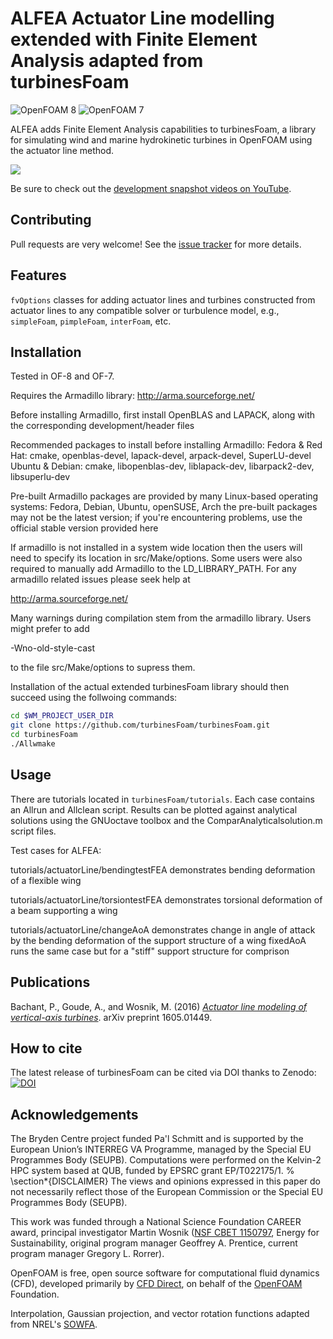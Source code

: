 ALFEA
Actuator Line modelling  extended with Finite Element Analysis
adapted from turbinesFoam
============

![OpenFOAM 8](https://img.shields.io/badge/OpenFOAM-8-brightgreen.svg)
![OpenFOAM 7](https://img.shields.io/badge/OpenFOAM-7-brightgreen.svg)

ALFEA adds Finite Element Analysis capabilities to turbinesFoam, a library for simulating wind and marine hydrokinetic turbines
in OpenFOAM using the actuator line method.

[![](https://cloud.githubusercontent.com/assets/4604869/10141523/f2e3ad9a-65da-11e5-971c-b736abd30c3b.png)](https://www.youtube.com/watch?v=THZvV4R1vow)

Be sure to check out the
[development snapshot videos on YouTube](https://www.youtube.com/playlist?list=PLOlLyh5gytG8n8D3V1lDeZ3e9fJf9ux-e).


Contributing
------------

Pull requests are very welcome!
See the [issue tracker](https://github.com/petebachant/turbinesFoam/issues)
for more details.


Features
--------

`fvOptions` classes for adding actuator lines and turbines constructed from
actuator lines to any compatible solver or turbulence model, e.g.,
`simpleFoam`, `pimpleFoam`, `interFoam`, etc.


Installation
------------
Tested in OF-8 and OF-7.

Requires the Armadillo library:
http://arma.sourceforge.net/

Before installing Armadillo, first install OpenBLAS and LAPACK, along with the corresponding development/header files
     
Recommended packages to install before installing Armadillo:
        Fedora & Red Hat: cmake, openblas-devel, lapack-devel, arpack-devel, SuperLU-devel
        Ubuntu & Debian: cmake, libopenblas-dev, liblapack-dev, libarpack2-dev, libsuperlu-dev

Pre-built Armadillo packages are provided by many Linux-based operating systems: Fedora, Debian, Ubuntu, openSUSE, Arch
the pre-built packages may not be the latest version; if you're encountering problems, use the official stable version provided here

If armadillo is not installed in a system wide location then the users will need to specify its location in src/Make/options.
Some users were also required to manually add Armadillo to the  LD_LIBRARY_PATH. For any armadillo related issues please seek help at

 http://arma.sourceforge.net/

Many warnings during compilation stem from the armadillo library. Users might prefer to add
 
-Wno-old-style-cast

to the file src/Make/options to supress them.

Installation of the actual extended turbinesFoam library should then succeed using the follwoing commands:
```bash
cd $WM_PROJECT_USER_DIR
git clone https://github.com/turbinesFoam/turbinesFoam.git
cd turbinesFoam
./Allwmake
```


Usage
-----

There are tutorials located in `turbinesFoam/tutorials`.
Each case contains an Allrun and Allclean script. 
Results can be plotted against analytical solutions using the GNUoctave toolbox and the ComparAnalyticalsolution.m script files.

Test cases for ALFEA:

tutorials/actuatorLine/bendingtestFEA
 demonstrates bending deformation of a flexible wing 

tutorials/actuatorLine/torsiontestFEA
 demonstrates torsional deformation of a beam supporting a wing

tutorials/actuatorLine/changeAoA
 demonstrates change in angle of attack by the bending deformation of the support structure of a wing
 fixedAoA runs the same case but for a "stiff" support structure for comprison



Publications
------------

Bachant, P., Goude, A., and Wosnik, M. (2016) [_Actuator line modeling of vertical-axis turbines_](https://arxiv.org/abs/1605.01449). arXiv preprint 1605.01449.


How to cite
-----------

The latest release of turbinesFoam can be cited via DOI thanks to Zenodo: [![DOI](https://zenodo.org/badge/4234/turbinesFoam/turbinesFoam.svg)](https://zenodo.org/badge/latestdoi/4234/turbinesFoam/turbinesFoam)


Acknowledgements
----------------
The Bryden Centre project funded Pa\'l Schmitt and is supported by the European 	Union’s INTERREG VA Programme, managed by the Special EU Programmes Body (SEUPB).
Computations were performed on the Kelvin-2 HPC system based at QUB, funded by EPSRC grant EP/T022175/1.
%  
\section*{DISCLAIMER}
The views and opinions expressed in this paper do not necessarily reflect those of the European Commission or the Special EU Programmes Body (SEUPB).



This work was funded through a National Science Foundation CAREER award,
principal investigator Martin Wosnik ([NSF CBET
1150797](http://www.nsf.gov/awardsearch/showAward?AWD_ID=1150797), Energy for
Sustainability, original program manager Geoffrey A. Prentice, current program
manager Gregory L. Rorrer).

OpenFOAM is free, open source software for computational fluid dynamics (CFD),
developed primarily by [CFD Direct](http://cfd.direct), on behalf of the
[OpenFOAM](http://openfoam.org) Foundation.

Interpolation, Gaussian projection, and vector rotation functions adapted from
NREL's [SOWFA](https://github.com/NREL/SOWFA).
